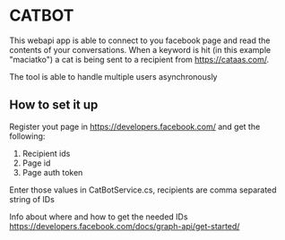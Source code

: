 # CATBOT
This webapi app is able to connect to you facebook page and
read the contents of your conversations.
When a keyword is hit (in this example "maciatko") a cat is being
sent to a recipient from https://cataas.com/.

The tool is able to handle multiple users asynchronously

## How to set it up

Register yout page in https://developers.facebook.com/
and get the following: 
1. Recipient ids
2. Page id
3. Page auth token

Enter those values in CatBotService.cs, recipients are comma separated string of IDs

Info about where and how to get the needed IDs
https://developers.facebook.com/docs/graph-api/get-started/
